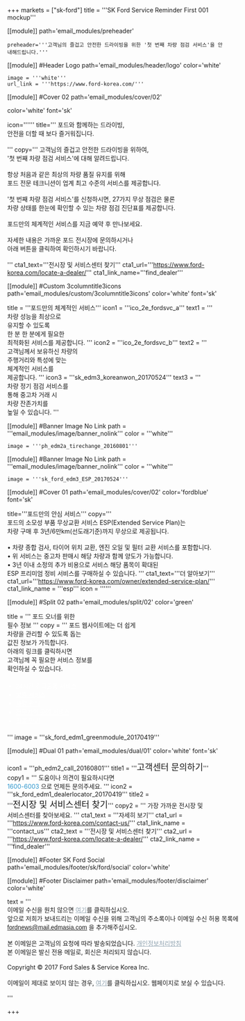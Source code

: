 
+++
markets = ["sk-ford"]
title = '''SK Ford Service Reminder First 001 mockup'''

[[module]]
path='email_modules/preheader'

	preheader='''고객님의 즐겁고 안전한 드라이빙을 위한 '첫 번째 차량 점검 서비스'을 안내해드립니다.'''

[[module]] #Header Logo
path='email_modules/header/logo'
color='white'

	image = '''white'''
	url_link = '''https://www.ford-korea.com/'''
    
[[module]] #Cover 02
path='email_modules/cover/02'

color='white'
font='sk'

icon='''''' 
title='''
    <span style="white-space:nowrap;">포드와 함께하는 드라이빙,</span>
    <br/>
    <span style="white-space:nowrap;">안전을 더할 때 보다 즐거워집니다.</span>
    <br/>
    <br/>
'''
copy='''
    <span style="white-space:nowrap;">고객님의 즐겁고 안전한 드라이빙을 위하여,</span>
    <br/>
    <span style="white-space:nowrap;">'첫 번째 차량 점검 서비스'에 대해 알려드립니다.</span>
    <br/>
    <br/>
    <span style="white-space:nowrap;">항상 처음과 같은 최상의 차량 품질 유지를 위해</span>
    <br/>
    <span style="white-space:nowrap;">포드 전문 테크니션이 업계 최고 수준의 서비스를 제공합니다.</span>
    <br/>
    <br/>
    <span style="white-space:nowrap;">'첫 번째 차량 점검 서비스'를 신청하시면, 27가지 무상 점검은 물론</span>
    <br/>
    <span style="white-space:nowrap;">차량 상태를 한눈에 확인할 수 있는 차량 점검 진단표를 제공합니다.</span>
    <br/>
    <br/>
    <span style="white-space:nowrap;">포드만의 체계적인 서비스를 지금 예약 후 만나보세요.</span>
    <br/>
    <br/>
    <span style="white-space:nowrap;">자세한 내용은 가까운 포드 전시장에 문의하시거나</span>
    <br/>
    <span style="white-space:nowrap;">아래 버튼을 클릭하여 확인하시기 바랍니다.</span>
    <br/>
    <br/>
'''
cta1_text='''<span style="white-space:nowrap;">전시장 및 서비스센터 찾기</span>'''
cta1_url='''https://www.ford-korea.com/locate-a-dealer/'''
cta1_link_name='''find_dealer'''
    
[[module]] #Custom 3columntitle3icons
path='email_modules/custom/3columntitle3icons'
color='white'
font='sk'

title = '''<span style="white-space:nowrap;">포드만의 체계적인 서비스</span>'''
icon1 = '''ico_2e_fordsvc_a'''
text1 = '''
    <span style="white-space:nowrap;">차량 성능을 최상으로</span>
    <br/>
    <span style="white-space:nowrap;">유지할 수 있도록</span>
    <br/>
    <span style="white-space:nowrap;">한 분 한 분에게 필요한</span>
    <br/>
    <span style="white-space:nowrap;">최적화된 서비스를 제공합니다.</span>
'''
icon2 = '''ico_2e_fordsvc_b'''
text2 = '''
    <span style="white-space:nowrap;">고객님께서 보유하신 차량의</span>
    <br/>
    <span style="white-space:nowrap;">주행거리와 특성에 맞는</span>
    <br/>
    <span style="white-space:nowrap;">체계적인 서비스를</span>
    <br/>
    <span style="white-space:nowrap;">제공합니다.</span>
'''
icon3 = '''sk_edm3_koreanwon_20170524'''
text3 = '''
    <span style="white-space:nowrap;">차량 정기 점검 서비스를</span>
    <br/>
    <span style="white-space:nowrap;">통해 중고차 거래 시</span>
    <br/>
    <span style="white-space:nowrap;">차량 잔존가치를</span>
    <br/>
    <span style="white-space:nowrap;">높일 수 있습니다.</span>
'''

[[module]] #Banner Image No Link
path = '''email_modules/image/banner_nolink'''
color = '''white'''

    image = '''ph_edm2a_tirechange_20160801'''

[[module]] #Banner Image No Link
path = '''email_modules/image/banner_nolink'''
color = '''white'''

    image = '''sk_ford_edm3_ESP_20170524'''
    
[[module]] #Cover 01
path='email_modules/cover/02'
color='fordblue'
font='sk'

title='''<span style="white-space:nowrap;">포드만의 안심 서비스</span>'''
copy='''
    <span style="white-space:nowrap;">포드의 소모성 부품 무상교환 서비스 ESP(Extended Service Plan)는</span>
    <br/>
    <span style="white-space:nowrap;">차량 구매 후 3년/6만km(선도래기준)까지 무상으로 제공됩니다.</span>
    <br/>
    <br/>
    <span style="white-space:nowrap;">&#8226; 차량 종합 검사, 타이어 위치 교환, 엔진 오일 및 필터 교환 서비스를 포함합니다.</span>
    <br/>
    <span style="white-space:nowrap;">&#8226; 위 서비스는 중고차 판매시 해당 차량과 함께 양도가 가능합니다.</span>
    <br/>
    <span style="white-space:nowrap;">&#8226; 3년 이내 소정의 추가 비용으로 서비스 해당 품목이 확대된</span>
    <br/>
    <span style="white-space:nowrap;">ESP 프리미엄 정비 서비스를 구매하실 수 있습니다.</span>
'''
cta1_text='''<span style="white-space:nowrap;">더 알아보기</span></span>'''
cta1_url='''https://www.ford-korea.com/owner/extended-service-plan/'''
cta1_link_name = '''esp'''
icon = ''''''
  
[[module]] #Split 02
path='email_modules/split/02'
color='green'

title = '''
<span style="white-space:nowrap;">포드 오너를 위한</span>
<br/>
<span style="white-space:nowrap;">필수 정보</span>
'''
copy = '''
    <span style="white-space:nowrap;">포드 웹사이트에는 더 쉽게</span>
    <br/>
    <span style="white-space:nowrap;">차량을 관리할 수 있도록 돕는</span>
    <br/>
    <span style="white-space:nowrap;">값진 정보가 가득합니다.</span>
    <br/>
    <span style="white-space:nowrap;">아래의 링크를 클릭하시면</span>
    <br/>
    <span style="white-space:nowrap;">고객님께 꼭 필요한 서비스 정보를</span>
    <br/>
    <span style="white-space:nowrap;">확인하실 수 있습니다.</span>
    <br/>
    <ul style="margin: 20px; padding: 0;text-decoration:underline; color:#FFFFFF">
        <li>
            <a href="https://www.ford-korea.com/owner/emergency/" name="era" style="text-decoration:underline; color:#FFFFFF;font-family:'Nanum Gothic',Malgun Gothic,sans-serif;">
                <span style="white-space:nowrap;">24시간 긴급출동 서비스</span>
            </a>
        </li>
        <li>
            <a href="https://www.ford-korea.com/owner/warranty/" name="warranty" style="text-decoration:underline; color:#FFFFFF;font-family:'Nanum Gothic',Malgun Gothic,sans-serif;">
                <span style="white-space:nowrap;">보증 서비스</span>
            </a>
        </li>
        <li>
            <a href="https://www.ford-korea.com/owner/maintenance/" name="vehicle_maintenance" style="text-decoration:underline; color:#FFFFFF;font-family:'Nanum Gothic',Malgun Gothic,sans-serif;">
                <span style="white-space:nowrap;">차량 관리</span>
            </a>
        </li>
        <li>
            <a href="https://www.ford-korea.com/owner/genuine-service/" name="genuine_service" style="text-decoration:underline; color:#FFFFFF;font-family:'Nanum Gothic',Malgun Gothic,sans-serif;">
                <span style="white-space:nowrap;">전문가의 공인 서비스</span>
            </a>
        </li>
        <li>
            <a href="https://www.ford-korea.com/owner/recall-guidance/" name="recall_guidance" style="text-decoration:underline; color:#FFFFFF;font-family:'Nanum Gothic',Malgun Gothic,sans-serif;">
                <span style="white-space:nowrap;">리콜 안내</span>
            </a>
        </li>
    </ul>
'''
image = '''sk_ford_edm1_greenmodule_20170419'''

[[module]] #Dual 01
path='email_modules/dual/01'
color='white'
font='sk'

icon1 = '''ph_edm2_call_20160801'''
title1 = '''<span style="white-space:nowrap; font-size: 20px;">고객센터 문의하기</span>'''
copy1 = '''
    <span style="white-space:nowrap;">도움이나 의견이 필요하시다면</span>
    <br/>
    <span style="white-space:nowrap;"><a href="tel:1600-6003" name="tel" style="text-decoration:none; color:#2d96cd;">1600-6003</a>
    으로 언제든 문의주세요.</span>
'''
icon2 = '''sk_ford_edm1_dealerlocator_20170419'''
title2 = '''<span style="white-space:nowrap; font-size: 20px;">전시장 및 서비스센터 찾기</span>'''
copy2 = '''
    <span style="white-space:nowrap;">가장 가까운 전시장 및</span>
    <br/>
	<span style="white-space:nowrap;">서비스센터를 찾아보세요.</span> 
'''
cta1_text = '''<span style="white-space:nowrap;">자세히 보기</span>'''
cta1_url = '''https://www.ford-korea.com/contact-us/'''
cta1_link_name = '''contact_us'''
cta2_text = '''<span style="white-space:nowrap;">전시장 및 서비스센터 찾기</span>'''
cta2_url = '''https://www.ford-korea.com/locate-a-dealer/'''
cta2_link_name = '''find_dealer'''

[[module]] #Footer SK Ford Social
path='email_modules/footer/sk/ford/social'
color='white'

[[module]] #Footer Disclaimer
path='email_modules/footer/disclaimer'
color='white'

text = '''
<span style="font-family:'Nanum Gothic',Malgun Gothic,sans-serif">
<br/>
<span style="white-space:nowrap;">이메일 수신을 원치 않으면</span>
<a href="<%unsubscribe_link_text%>" style="color:#91a4b1; text-decoration:underline">여기</a>를 클릭하십시오.</span>
<br/>
<span style="white-space:nowrap;">앞으로 저희가 보내드리는 이메일 수신을 위해 고객님의 주소록이나 이메일 수신 허용 목록에</span> 
<span style="font-family:'Nanum Gothic',Malgun Gothic,sans-serif; text-decoration:underline;">fordnews@mail.edmasia.com</span>
<span style="white-space:nowrap;">을 추가해주십시오.</span>
<br/>
<br/>
<span style="white-space:nowrap;">본 이메일은 고객님의 요청에 따라 발송되었습니다.</span>
<a href="https://www.ford-korea.com/privacy/" name="privacy" style="text-decoration:underline; color:#91a4b1;">개인정보처리방침</a>
<br/>
<span style="white-space:nowrap;">본 이메일은 발신 전용 메일로, 회신은 처리되지 않습니다. 
<br/>
<br/>
<span style="white-space:nowrap;">Copyright © 2017 Ford Sales & Service Korea Inc.</span>
<br/>
<br/>
<span style="white-space:nowrap;">이메일이 제대로 보이지 않는 경우,</span> 
<a href="<%syslink_message_read url='/public/read_message.jsp'%>" style="color:#91a4b1; text-decoration:underline">여기</a>를 클릭하십시오. 웹페이지로 보실 수 있습니다.</span>
<br/>
<br/>
'''

+++
